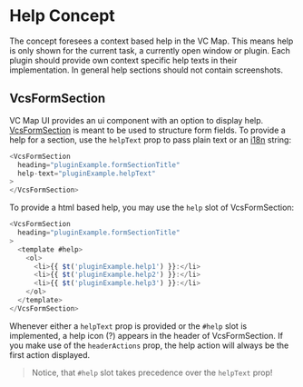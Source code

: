 # Help Concept

The concept foresees a context based help in the VC Map.
This means help is only shown for the current task, a currently open window or plugin.
Each plugin should provide own context specific help texts in their implementation.
In general help sections should not contain screenshots.

## VcsFormSection

VC Map UI provides an ui component with an option to display help.
[VcsFormSection](../src/components/form-inputs-controls/VcsFormSection.vue) is meant to be used to structure form fields.
To provide a help for a section, use the `helpText` prop to pass plain text or an [i18n](INTERNATIONALIZATION.md) string:

```js
<VcsFormSection
  heading="pluginExample.formSectionTitle"
  help-text="pluginExample.helpText"
>
</VcsFormSection>
```

To provide a html based help, you may use the `help` slot of VcsFormSection:

```js
<VcsFormSection
  heading="pluginExample.formSectionTitle"
>
  <template #help>
    <ol>
      <li>{{ $t('pluginExample.help1') }}:</li>
      <li>{{ $t('pluginExample.help2') }}:</li>
      <li>{{ $t('pluginExample.help3') }}:</li>
    </ol>
  </template>
</VcsFormSection>
```

Whenever either a `helpText` prop is provided or the `#help` slot is implemented, a help icon (?) appears in the header of VcsFormSection.
If you make use of the `headerActions` prop, the help action will always be the first action displayed.

> Notice, that `#help` slot takes precedence over the `helpText` prop!

